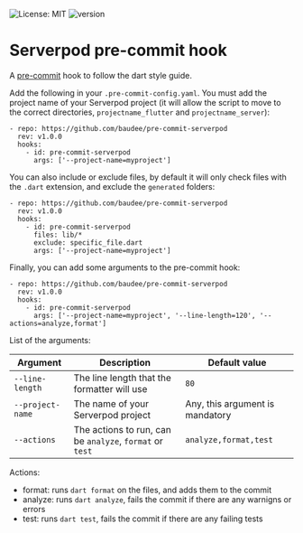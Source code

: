 ![License: MIT](https://img.shields.io/badge/License-MIT-yellow.svg)
![version](https://img.shields.io/github/v/tag/baudee/pre-commit-serverpod?label=version)

# Serverpod pre-commit hook
A [pre-commit](http://pre-commit.com/) hook to follow the dart style guide.

Add the following in your `.pre-commit-config.yaml`. You must add the project name of your Serverpod project (it will allow the script to move to the correct directories, `projectname_flutter` and `projectname_server`):

```
- repo: https://github.com/baudee/pre-commit-serverpod
  rev: v1.0.0
  hooks:
    - id: pre-commit-serverpod
      args: ['--project-name=myproject']
```

You can also include or exclude files, by default it will only check files with the `.dart` extension, and exclude the `generated` folders:

```
- repo: https://github.com/baudee/pre-commit-serverpod
  rev: v1.0.0
  hooks:
    - id: pre-commit-serverpod
      files: lib/* 
      exclude: specific_file.dart
      args: ['--project-name=myproject']
```

Finally, you can add some arguments to the pre-commit hook:
```
- repo: https://github.com/baudee/pre-commit-serverpod
  rev: v1.0.0
  hooks:
    - id: pre-commit-serverpod
      args: ['--project-name=myproject', '--line-length=120', '--actions=analyze,format']
```

List of the arguments:

| Argument | Description                                              | Default value              |
|----------|----------------------------------------------------------|----------------------------|
| `--line-length`  | The line length that the formatter will use              | `80`                       |
| `--project-name` | The name of your Serverpod project                       | Any, this argument is mandatory |
| `--actions`      | The actions to run, can be `analyze`, `format` or `test` | `analyze,format,test`      |

Actions:
 * format: runs `dart format` on the files, and adds them to the commit
 * analyze: runs `dart analyze`, fails the commit if there are any warnigns or errors
 * test: runs `dart test`, fails the commit if there are any failing tests

